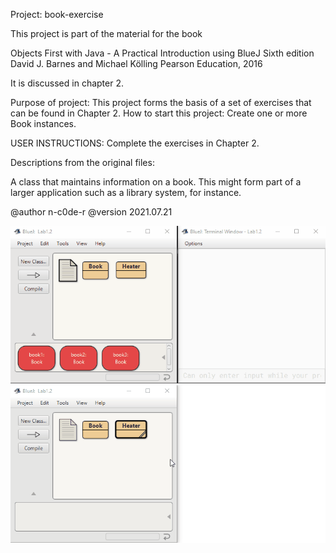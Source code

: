 Project: book-exercise

This project is part of the material for the book

   Objects First with Java - A Practical Introduction using BlueJ
   Sixth edition
   David J. Barnes and Michael Kölling
   Pearson Education, 2016

It is discussed in chapter 2.

Purpose of project: This project forms the basis of a set of exercises
                    that can be found in Chapter 2.
How to start this project: Create one or more Book instances.

USER INSTRUCTIONS: Complete the exercises in Chapter 2.

Descriptions from the original files:

 A class that maintains information on a book.
 This might form part of a larger application such
 as a library system, for instance.
 
 @author n-c0de-r
 @version 2021.07.21
 
 <img src="Book_show.gif">
 
 <img src="Heater_show.gif">
